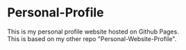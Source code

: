 # Personal-Profile
This is my personal profile website hosted on Github Pages.<br>
This is based on my other repo "Personal-Website-Profile".
